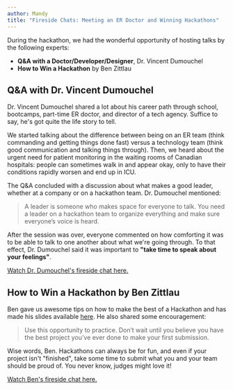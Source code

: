 ```yaml
---
author: Mandy
title: "Fireside Chats: Meeting an ER Doctor and Winning Hackathons"
---
```


During the hackathon, we had the wonderful opportunity of hosting talks by the following experts:

- **Q&A with a Doctor/Developer/Designer**, Dr. Vincent Dumouchel
- **How to Win a Hackathon** by Ben Zittlau

## Q&A with Dr. Vincent Dumouchel

Dr. Vincent Dumouchel shared a lot about his career path through school, bootcamps, part-time ER doctor, and director of a tech agency. Suffice to say, he's got quite the life story to tell.

We started talking about the difference between being on an ER team (think commanding and getting things done fast) versus a technology team (think good communication and talking things through). Then, we heard about the urgent need for patient monitoring in the waiting rooms of Canadian hospitals: people can sometimes walk in and appear okay, only to have their conditions rapidly worsen and end up in ICU.

The Q&A concluded with a discussion about what makes a good leader, whether at a company or on a hackathon team. Dr. Dumouchel mentioned:

> A leader is someone who makes space for everyone to talk. You need a leader on a hackathon team to organize everything and make sure everyone’s voice is heard.

After the session was over, everyone commented on how comforting it was to be able to talk to one another about what we're going through. To that effect, Dr. Dumouchel said it was important to **"take time to speak about your feelings"**.

[Watch Dr. Dumouchel's fireside chat here.](https://drive.google.com/file/d/1d9DqFb6jf-LSQS3wMJIVzVOHmDICsI9d/view?usp=sharing)

## How to Win a Hackathon by Ben Zittlau

Ben gave us awesome tips on how to make the best of a Hackathon and has made his slides available [here](https://tinyurl.com/how-to-win-a-hackathon). He also shared some encouragement:

> Use this opportunity to practice. Don’t wait until you believe you have the best project you’ve ever done to make your first submission.

Wise words, Ben. Hackathons can always be for fun, and even if your project isn't "finished", take some time to submit what you and your team should be proud of. You never know, judges might love it!

[Watch Ben's fireside chat here.](https://drive.google.com/file/d/10dwmVjikk5xBmI_E7R_GR5DwQLcpYgST/view?usp=sharing)
